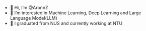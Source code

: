 - 👋 Hi, I’m @AronnZ
- 👀 I’m interested in Machine Learning, Deep Learning and Large Language Model(LLM)
- 🌱 I graduated from NUS and currently working at NTU

<!---
AronnZzz/AronnZzz is a ✨ special ✨ repository because its `README.md` (this file) appears on your GitHub profile.
You can click the Preview link to take a look at your changes.
--->
